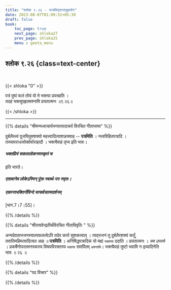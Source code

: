 ```yaml
---
title: "श्लोक ९.२६ - राजविद्यराजगुह्ययोग"
date: 2023-08-07T01:09:51+05:30
draft: false
book:
    toc_page: true
    next_page: shloka27
    prev_page: shloka25
    menu : geeta_menu
---
```




## श्लोक ९.२६ {class=text-center}

<br/>

{{< shloka  "0"  >}}

पत्रं पुष्पं फलं तोयं यो मे भक्त्या प्रयच्छति ।   
तदहं भक्त्युपहृतमश्नामि प्रयतात्मनः ॥९.२६॥

{{< /shloka >}}

---


{{% details "श्रीमन्मध्वाचार्यभगवत्पादाचर्य विरचित  गीताभाष्य" %}}

दुर्बलैस्त्वं पूजयितुमशक्यो महत्त्वादित्याशङक्याह -- 
**पत्रमिति** । नत्वविहितपत्रादि ।  
तस्यापराधत्वोक्तेर्वाराहादौ । भक्त्यैवाहं तृप्य इति 
भावः। 
##### भक्तप्रियं सकललोकनमस्कृतं च 
इति भारते। 
##### एतावानेव लोकेऽस्मिन् पुंसः स्वार्थः परः स्मृतः। 
##### एकान्तभक्तिर्गोविन्दे यत्सर्वत्रात्मदर्शनम् 
[भाग.7।7।55]।

{{% /details %}}



{{% details "श्रीराघवेन्द्रतीर्थविरचित गीताविवृतिः " %}}

अन्यदेवताभजनस्याल्पफलत्वेऽपि तदेव कार्य सुशकत्वात्‌ । 
त्वद्भजनं तु दुर्बलैरशक्यं कर्तुं, तवातिमहिमत्वादित्यत 
आह ॥ **पत्रमिति** । अनिषिद्धपत्रादिकं यो मह्यं 
`भक्तया` ददाति । 
प्रयतात्मनः । *यम उपरमे* । प्रकर्षेणोपरतमनस्कस्य 
विषयविरक्तस्य `भक्त्या` समर्पितम् `अश्नामि`।
भक्त्यैवाहं तुष्टो भवामि न द्रव्यादिनेति भावः ॥ २६ ॥


{{% /details %}}



{{% details "पद विचार" %}}


{{% /details %}}
